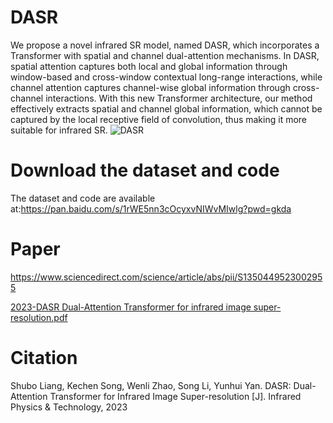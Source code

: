 # DASR
We propose a novel infrared SR model, named DASR, which incorporates a Transformer with spatial and channel dual-attention mechanisms. In DASR, spatial attention captures both local and global information through window-based and cross-window contextual long-range interactions, while channel attention captures channel-wise global information through cross-channel interactions. With this new Transformer architecture, our method effectively extracts spatial and channel global information, which cannot be captured by the local receptive field of convolution, thus making it more suitable for infrared SR.
![DASR](https://github.com/VDT-2048/DASR/assets/101933818/9566b094-535e-41e7-83e3-cc61410479ba)


# Download the dataset and code
The dataset and code are available at:https://pan.baidu.com/s/1rWE5nn3cOcyxvNIWvMIwlg?pwd=gkda 


# Paper
https://www.sciencedirect.com/science/article/abs/pii/S1350449523002955

[2023-DASR Dual-Attention Transformer for infrared image super-resolution.pdf](https://github.com/VDT-2048/DASR/files/13700282/2023-DASR.Dual-Attention.Transformer.for.infrared.image.super-resolution.pdf)


# Citation
Shubo Liang, Kechen Song, Wenli Zhao, Song Li, Yunhui Yan. DASR: Dual-Attention Transformer for Infrared Image Super-resolution [J]. Infrared Physics & Technology, 2023

